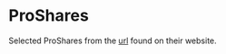 # ProShares 

Selected ProShares from the [url](https://accounts.profunds.com/etfdata/psdlyhld.csv) found on their website. 